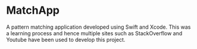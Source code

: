 # MatchApp
A pattern matching application developed using Swift and Xcode. This was a learning process and hence multiple sites such as StackOverflow and Youtube have been used to develop this project.
